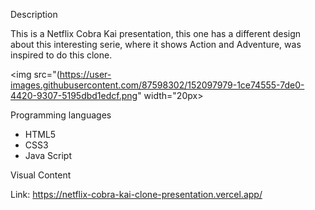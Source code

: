

Description 

This is a Netflix Cobra Kai presentation, this one has a different design about this interesting serie, where it shows Action and Adventure, was inspired to do this clone.


<img src="(https://user-images.githubusercontent.com/87598302/152097979-1ce74555-7de0-4420-9307-5195dbd1edcf.png" width="20px>


Programming languages

<ul>
<li>HTML5</li>
<li>CSS3</li>
<li>Java Script </li>

</ul>

Visual Content

Link: https://netflix-cobra-kai-clone-presentation.vercel.app/
